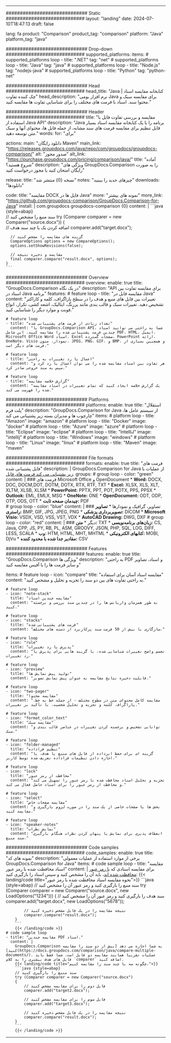 
---
############################# Static ############################
layout: "landing"
date: 2024-07-10T18:47:13
draft: false

lang: fa
product: "Comparison"
product_tag: "comparison"
platform: "Java"
platform_tag: "java"

############################# Drop-down ############################
supported_platforms:
  items:
    # supported_platforms loop
    - title: ".NET"
      tag: "net"
    # supported_platforms loop
    - title: "Java"
      tag: "java"
    # supported_platforms loop
    - title: "Node.js"
      tag: "nodejs-java"
    # supported_platforms loop
    - title: "Python"
      tag: "python-net"

############################# Head ############################
head_title: "Java کتابخانه مقایسه اسناد | چک کننده تفاوت"
head_description: "نرم افزار بومی Java برای مقایسه سبک و محتوا سند. اسناد با فرمت های مختلف را برای شناسایی تفاوت ها مقایسه کنید."

############################# Header ############################
title: "مقایسه و بررسی تفاوت فایل با استفاده از Java API"
description: "Java برنامه را با یک کتابخانه مقایسه اسناد بسیار قابل تنظیم برای مقایسه فرمت های سند مشابه، از جمله فایل ها، محتوای آنها و سبک متن توسعه دهید."
words:
  for: "برای"

actions:
  main: "دانلود رایگان Maven"
  main_link: "https://releases.groupdocs.com/java/repo/com/groupdocs/groupdocs-comparison/"
  alt: "صدور مجوز"
  alt_link: "https://purchase.groupdocs.com/pricing/comparison/java/"
  title: "آماده شروع هستید؟"
  description: "ویژگی های GroupDocs.Comparison را به صورت رایگان امتحان کنید یا مجوز درخواست کنید"

release:
  title: "نسخه {0} منتشر شد"
  notes: "چیزهای جدید را ببینید"
  downloads: "دانلودها"

code:
  title: "مقایسه DOCX فایل ها در Java"
  more: "نمونه های بیشتر"
  more_link: "https://github.com/groupdocs-comparison/GroupDocs.Comparison-for-Java"
  install: |
    <dependency>
      <groupId>com.groupdocs</groupId>
      <artifactId>groupdocs-comparison</artifactId>
      <version>{0}</version>
    </dependency>
  content: |
    ```java {style=abap}  
    // سند منبع را مشخص کنید
    try (Comparer comparer = new Comparer("source.docx"))
    {    
      // اضافه کردن یک یا چند سند هدف
      comparer.add("target.docx");

      // گزینه های مقایسه را مشخص کنید
      CompareOptions options = new CompareOptions();
      options.setShowRevisions(false);

      // مقایسه و ذخیره نتیجه
      final comparer.compare("result.docx", options);
    }    
    ```

############################# Overview ############################
overview:
  enable: true
  title: "GroupDocs.Comparison در یک نگاه"
  description: "API برای مقایسه تفاوت بین اسناد در Java برنامه"
  features:
    # feature loop
    - title: "مقایسه فایل در Java"
      content: "تغییرات بین فایل های منبع و هدف را در سطح پاراگراف، کلمه و کاراکتر تشخیص دهید. تغییرات سبک و قالب بندی مانند پررنگ، ایتالیک، اشعه کشی، تکرار، انواع فونت و موارد دیگر را شناسایی کنید."

    # feature loop
    - title: "تعداد زیادی از فرمت های پشتیبانی شده"
      content: "با GroupDocs.Comparison API، شما به راحتی می توانید اسناد چندین فرمت پشتیبانی شده را مقایسه کنید. این شامل PDF، HTML، ایمیل، Microsoft Office Word اسناد، Excel صفحات گسترده، PowerPoint ارائه، OneNote، Visio نمودار، متون، JPEG، PNG، GIF، و BMP، و همچنین بسیاری از فرمت های دیگر است."

    # feature loop
    - title: "اعمال یا رد تغییرات به راحتی"
      content: "هر تفاوت بین اسناد مقایسه شده را می توان اعمال یا رد کرد و سپس به سند خروجی صادر کرد."

    # feature loop
    - title: "گزارش خلاصه مقایسه"
      content: "یک گزارش خلاصه ایجاد کنید که تمام تغییرات در اسناد مقایسه شده را فهرست می کند."

############################# Platforms ############################
platforms:
  enable: true
  title: "استقلال پلت فرم"
  description: "GroupDocs.Comparison for Java از سیستم عامل ها، چارچوب ها و مدیران بسته زیر پشتیبانی می کند"
  items:
    # platform loop
    - title: "Amazon"
      image: "amazon"
    # platform loop
    - title: "Docker"
      image: "docker"
    # platform loop
    - title: "Azure"
      image: "azure"
    # platform loop
    - title: "Eclipse"
      image: "eclipse"
    # platform loop
    - title: "IntelliJ"
      image: "intellij"
    # platform loop
    - title: "Windows"
      image: "windows"
    # platform loop
    - title: "Linux"
      image: "linux"
    # platform loop
    - title: "Maven"
      image: "maven"

############################# File formats ############################
formats:
  enable: true
  title: "فرمت های فایل پشتیبانی شده"
  description: |
    GroupDocs.Comparison for Java از عملیات با [ زیر پشتیبانی می کند فرمت های فایل](https://docs.groupdocs.com/comparison/java/supported-document-formats/).
  groups:
    # group loop
    - color: "green"
      content: |
        ### فرمت های Microsoft Office و OpenDocument
        * **Word:** DOCX, DOC, DOCM,DOT, DOTM, DOTX, RTX, RTF, TXT
        * **Excel:** XLSX, XLS, XLT, XLTM, XLSB, XLSM
        * **PowerPoint:** PPTX, PPT, POT, POTX, PPS, PPSX
        * **Outlook:** EML, EMLX, MSG
        * **OneNote:** ONE
        * **OpenDocument:** ODT, ODP, OTP, ODS, OTT
        * **چیدمان صفحه ثابت:** PDF        
    # group loop
    - color: "blue"
      content: |
        ### تصاویر، گرافیک و نمودارها
        * **تصاویر راستری:** BMP, GIF, JPG, JPEG, PNG
        * **تصویربرداری پزشکی:** DICOM
        * **Microsoft Visio:** VSDX, VSD, VSS, VST, VDX
        * **AutoCAD Drawing:** DWG, DXF
      # group loop
    - color: "red"
      content: |
        ### دیگر
        * **متن:** TXT
        * **زبان‌های برنامه‌نویسی:** CS, Java, CPP, JS, PY, RB, PL, ASM, GROOVY, JSON, PHP, SQL, LOG, DIFF, LESS, SCALA
        * **وب:** HTM, HTML, MHT, MHTML
        * **کتابهای الکترونیکی:** MOBI, DjVu
        * **مقادیر جدا شده با محدود کننده:** CSV

############################# Features ############################
features:
  enable: true
  title: "GroupDocs.Comparison ویژگی ها"
  description: "به راحتی PDF و اسناد، تصاویر و سایر فرمت ها را با آفیس مقایسه کنید"

  items:
    # feature loop
    - icon: "compare"
      title: "مقایسه اسناد آسان برای استفاده"
      content: "به راحتی تفاوت های بین دو سند را تجزیه و تحلیل و مشخص کنید."

    # feature loop
    - icon: "note-stack"
      title: "مقایسه چندین اسناد"
      content: "به طور همزمان واریانس ها را در چندین سند بررسی و برجسته کنید."

    # feature loop
    - icon: "stacks"
      title: "فرمت های پشتیبانی شده"
      content: "سازگاری با بیش از 50 فرمت سند پرکاربرد از دسته های مختلف."

    # feature loop
    - icon: "rule"
      title: "پذیرش یا رد تغییرات"
      content: "تجسم واضح تغییرات شناسایی شده، با گزینه هایی برای پذیرش یا رد تغییرات."

    # feature loop
    - icon: "preview"
      title: "تولید پیش نمایش ها"
      content: "قابلیت ذخیره نتایج مقایسه به عنوان پیش نمایش تصویر."

    # feature loop
    - icon: "two-pager"
      title: "مقایسه محتوا"
      content: "مقایسه کامل محتوای متن در سطوح مختلف - از جمله خط به خط، پاراگراف، کلمه و تجزیه و تحلیل شخصیت، با تأکید بر تغییرات."

    # feature loop
    - icon: "format_color_text"
      title: "مقایسه سبک"
      content: "توانایی تشخیص و برجسته کردن تغییرات در عناصر قالب بندی و سبک."

    # feature loop
    - icon: "folder-managed"
      title: "تنظیم فراداده"
      content: "گزینه ای برای حفظ ابرداده از فایل های منبع یا هدف، یا اجازه دادن تنظیمات فراداده تعریف شده توسط کاربر."

    # feature loop
    - icon: "lock"
      title: "محافظت از رمز عبور"
      content: "تجزیه و تحلیل اسناد محافظت شده با رمز عبور را تسهیل می کند و محافظت از رمز عبور را برای اسناد حاصل فعال می کند."

    # feature loop
    - icon: "select"
      title: "مقایسه صفحات خاص"
      content: "بخش ها یا صفحات خاصی از یک سند را در صورت لزوم بارگیری و مقایسه کنید."

    # feature loop
    - icon: "speaker-notes"
      title: "نمایش نظرات"
      content: "انعطاف پذیری برای نمایش یا پنهان کردن نظرات هنگام بارگیری سند منبع."

############################# Code samples ############################
code_samples:
  enable: true
  title: "نمونه های کد"
  description: "برخی از موارد استفاده از عملیات معمولی GroupDocs.Comparison for Java"
  items:
    # code sample loop
    - title: "مقایسه اسناد محافظت شده با رمز عبور"
      content: |
        برای مقایسه اسنادی که [با رمز عبور محافظت شده اند](https://docs.groupdocs.com/comparison/java/load-password-protected-documents/)، باید آن را مشخص کنید و سپس اسناد را بارگیری کنید:
        {{< landing/code title="نحوه مقایسه اسناد محافظت شده با رمز عبور">}}
        ```java {style=abap}
        // سند منبع را بارگیری کنید و رمز عبور آن را مشخص کنید
        try (Comparer comparer = new Comparer("source.docx", new LoadOptions("1234")))
        {
            // سند هدف را بارگیری کنید و رمز عبور آن را مشخص کنید
            comparer.add("target.docx", new LoadOptions("5678"));
        
            // نتیجه مقایسه را در یک فایل مشخص ذخیره کنید
            comparer.compare("result.docx");
        }
        ```
        {{< /landing/code >}}
    # code sample loop
    - title: "مقایسه چندین PDF اسناد."
      content: |
        GroupDocs.Comparison به شما اجازه می دهد [بیش از دو سند را مقایسه کنید](https://docs.groupdocs.com/comparison/java/compare-multiple-documents/). عملیات تقریبا همانند مقایسه دو فایل است. شما فقط باید فایل های هدف بیشتری را به کلاس `comparer` اضافه کنید.
        {{< landing/code title="چگونه سه یا چند سند را مقایسه کنیم.">}}
        ```java {style=abap}   
        // سند منبع را بارگیری کنید
        try (Comparer comparer = new Comparer("source.docx") 
        {
            // فایل دوم را برای مقایسه مشخص کنید
            comparer.add("target2.docx");

            // فایل سوم را برای مقایسه مشخص کنید
            comparer.add("target3.docx");

            // نتیجه مقایسه را در یک فایل مشخص ذخیره کنید
            comparer.compare("result.docx");
        }
        ```
        {{< /landing/code >}}

---

